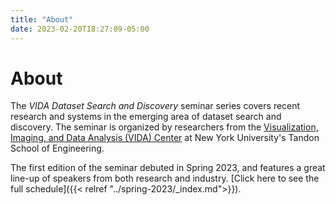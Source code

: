 ```yaml
---
title: "About"
date: 2023-02-20T18:27:09-05:00
---
```


# About

The *VIDA Dataset Search and Discovery* seminar series covers recent research and systems in the emerging area of dataset search and discovery. The seminar is organized by researchers from the [Visualization, Imaging, and Data Analysis (VIDA) Center](https://vida.engineering.nyu.edu/) at New York University's Tandon School of Engineering.

The first edition of the seminar debuted in Spring 2023, and features a great line-up of speakers from both research and industry. [Click here to see the full schedule]({{< relref "../spring-2023/_index.md">}}).
